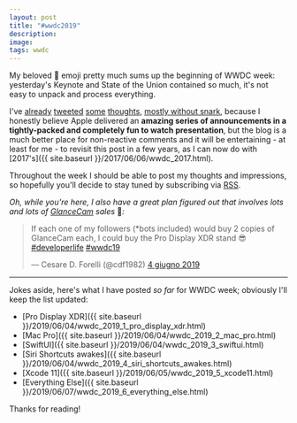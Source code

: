 ```yaml
---
layout: post
title: "#wwdc2019"
description:
image:
tags: wwdc
---
```

My beloved 🤯 emoji pretty much sums up the beginning of WWDC week: yesterday's Keynote and State of the Union contained so much, it's not easy to unpack and process everything.

I've [already](https://twitter.com/cdf1982/status/1135653180195450880) [tweeted](https://twitter.com/cdf1982/status/1135667752281280512) [some](https://twitter.com/cdf1982/status/1135674984012103682) [thoughts](https://twitter.com/cdf1982/status/1135669327187927041), [mostly without snark](https://twitter.com/cdf1982/status/1135685124463439872), because I honestly believe Apple delivered an **amazing series of announcements in a tightly-packed and completely fun to watch presentation**, but the blog is a much better place for non-reactive comments and it will be entertaining - at least for me - to revisit this post in a few years, as I can now do with [2017's]({{ site.baseurl }}/2017/06/06/wwdc_2017.html).

Throughout the week I should be able to post my thoughts and impressions, so hopefully you'll decide to stay tuned by subscribing via [RSS](cdf1982.com/feed.xml).

*Oh, while you're here, I also have a great plan figured out that involves lots and lots of [GlanceCam](https://itunes.apple.com/us/app/glancecam-ip-webcam-viewer/id1360797896?l=it&ls=1&mt=12) sales* 🤑*:*
<blockquote class="twitter-tweet" data-lang="it"><p lang="en" dir="ltr">If each one of my followers (*bots included) would buy 2 copies of GlanceCam each, I could buy the Pro Display XDR stand 😎 <a href="https://twitter.com/hashtag/developerlife?src=hash&amp;ref_src=twsrc%5Etfw">#developerlife</a> <a href="https://twitter.com/hashtag/wwdc19?src=hash&amp;ref_src=twsrc%5Etfw">#wwdc19</a></p>&mdash; Cesare D. Forelli (@cdf1982) <a href="https://twitter.com/cdf1982/status/1135799133833453568?ref_src=twsrc%5Etfw">4 giugno 2019</a></blockquote> <script async src="https://platform.twitter.com/widgets.js" charset="utf-8"></script> 


---

Jokes aside, here's what I have posted *so far* for WWDC week; obviously I'll keep the list updated:

- [Pro Display XDR]({{ site.baseurl }}/2019/06/04/wwdc_2019_1_pro_display_xdr.html)
- [Mac Pro]({{ site.baseurl }}/2019/06/04/wwdc_2019_2_mac_pro.html)
- [SwiftUI]({{ site.baseurl }}/2019/06/04/wwdc_2019_3_swiftui.html)
- [Siri Shortcuts awakes]({{ site.baseurl }}/2019/06/04/wwdc_2019_4_siri_shortcuts_awakes.html)
- [Xcode 11]({{ site.baseurl }}/2019/06/05/wwdc_2019_5_xcode11.html)
- [Everything Else]({{ site.baseurl }}/2019/06/07/wwdc_2019_6_everything_else.html)

Thanks for reading!